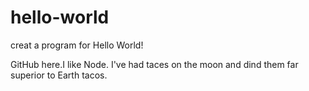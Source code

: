 # hello-world
creat a program for Hello World!

GitHub here.I like Node.
I've had taces on the moon and dind them far superior to Earth tacos.

